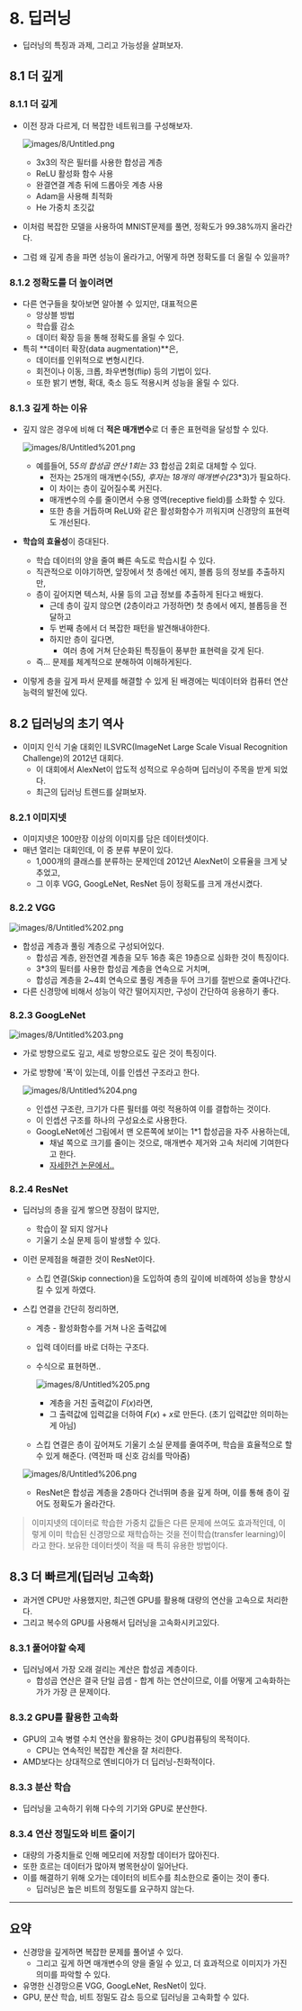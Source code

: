 # 8. 딥러닝

- 딥러닝의 특징과 과제, 그리고 가능성을 살펴보자.

## 8.1 더 깊게

### 8.1.1 더 깊게

- 이전 장과 다르게, 더 복잡한 네트워크를 구성해보자.

    ![images/8/Untitled.png](images/8/Untitled.png)

    - 3x3의 작은 필터를 사용한 합성곱 계층
    - ReLU 활성화 함수 사용
    - 완결연결 계층 뒤에 드롭아웃 계층 사용
    - Adam을 사용해 최적화
    - He 가중치 초깃값
- 이처럼 복잡한 모델을 사용하여 MNIST문제를 풀면, 정확도가 99.38%까지 올라간다.
- 그럼 왜 깊게 층을 파면 성능이 올라가고, 어떻게 하면 정확도를 더 올릴 수 있을까?

### 8.1.2 정확도를 더 높이려면

- 다른 연구들을 찾아보면 알아볼 수 있지만, 대표적으론
    - 앙상블 방법
    - 학습률 감소
    - 데이터 확장 등을 통해 정확도를 올릴 수 있다.
- 특히 **데이터 확장(data augmentation)**은,
    - 데이터를 인위적으로 변형시킨다.
    - 회전이나 이동, 크롭, 좌우변형(flip) 등의 기법이 있다.
    - 또한 밝기 변형, 확대, 축소 등도 적용시켜 성능을 올릴 수 있다.

### 8.1.3 깊게 하는 이유

- 깊지 않은 경우에 비해 더 **적은 매개변수**로 더 좋은 표현력을 달성할 수 있다.

    ![images/8/Untitled%201.png](images/8/Untitled%201.png)

    - 예를들어, 5*5의 합성곱 연산 1회는 3*3 합성곱 2회로 대체할 수 있다.
        - 전자는 25개의 매개변수(5*5), 후자는 18개의 매개변수(2*3*3)가 필요하다.
        - 이 차이는 층이 깊어질수록 커진다.
        - 매개변수의 수를 줄이면서 수용 영역(receptive field)를 소화할 수 있다.
        - 또한 층을 거듭하며 ReLU와 같은 활성화함수가 끼워지며 신경망의 표현력도 개선된다.
- **학습의 효율성**이 증대된다.
    - 학습 데이터의 양을 줄여 빠른 속도로 학습시킬 수 있다.
    - 직관적으로 이야기하면, 앞장에서 첫 층에선 에지, 블롭 등의 정보를 추출하지만,
    - 층이 깊어지면 텍스처, 사물 등의 고급 정보를 추출하게 된다고 배웠다.
        - 근데 층이 깊지 않으면 (2층이라고 가정하면) 첫 층에서 에지, 블롭등을 전달하고
        - 두 번째 층에서 더 복잡한 패턴을 발견해내야한다.
        - 하지만 층이 깊다면,
            - 여러 층에 거쳐 단순화된 특징들이 풍부한 표현력을 갖게 된다.
    - 즉... 문제를 체계적으로 분해하여 이해하게된다.
- 이렇게 층을 깊게 파서 문제를 해결할 수 있게 된 배경에는 빅데이터와 컴퓨터 연산 능력의 발전에 있다.

## 8.2 딥러닝의 초기 역사

- 이미지 인식 기술 대회인 ILSVRC(ImageNet Large Scale Visual Recognition Challenge)의 2012년 대회다.
    - 이 대회에서 AlexNet이 압도적 성적으로 우승하며 딥러닝이 주목을 받게 되었다.
    - 최근의 딥러닝 트렌드를 살펴보자.

### 8.2.1 이미지넷

- 이미지넷은 100만장 이상의 이미지를 담은 데이터셋이다.
- 매년 열리는 대회인데, 이 중 분류 부문이 있다.
    - 1,000개의 클래스를 분류하는 문제인데 2012년 AlexNet이 오류율을 크게 낮추었고,
    - 그 이후 VGG, GoogLeNet, ResNet 등이 정확도를 크게 개선시켰다.

### 8.2.2 VGG

![images/8/Untitled%202.png](images/8/Untitled%202.png)

- 합성곱 계층과 풀링 계층으로 구성되어있다.
    - 합성곱 계층, 완전연결 계층을 모두 16층 혹은 19층으로 심화한 것이 특징이다.
    - 3*3의 필터를 사용한 합성곱 계층을 연속으로 거치며,
    - 합성곱 계층을 2~4회 연속으로 풀링 계층을 두어 크기를 절반으로 줄여나간다.
- 다른 신경망에 비해서 성능이 약간 떨어지지만, 구성이 간단하여 응용하기 좋다.

### 8.2.3 GoogLeNet

![images/8/Untitled%203.png](images/8/Untitled%203.png)

- 가로 방향으로도 깊고, 세로 방향으로도 깊은 것이 특징이다.
- 가로 방향에 '폭'이 있는데, 이를 인셉션 구조라고 한다.

    ![images/8/Untitled%204.png](images/8/Untitled%204.png)

    - 인셉션 구조란, 크기가 다른 필터를 여럿 적용하여 이를 결합하는 것이다.
    - 이 인셉션 구조를 하나의 구성요소로 사용한다.
    - GoogLeNet에선 그림에서 맨 오른쪽에 보이는 1*1 합성곱을 자주 사용하는데,
        - 채널 쪽으로 크기를 줄이는 것으로, 매개변수 제거와 고속 처리에 기여한다고 한다.
        - [자세한건 논문에서..](https://arxiv.org/pdf/1409.4842.pdf)

### 8.2.4 ResNet

- 딥러닝의 층을 깊게 쌓으면 장점이 많지만,
    - 학습이 잘 되지 않거나
    - 기울기 소실 문제 등이 발생할 수 있다.
- 이런 문제점을 해결한 것이 ResNet이다.
    - 스킵 연결(Skip connection)을 도입하여 층의 깊이에 비례하여 성능을 향상시킬 수 있게 하였다.
- 스킵 연결을 간단히 정리하면,
    - 계층 - 활성화함수를 거쳐 나온 출력값에
    - 입력 데이터를 바로 더하는 구조다.
    - 수식으로 표현하면..

        ![images/8/Untitled%205.png](images/8/Untitled%205.png)

        - 계층을 거친 출력값이 $F(x)$라면,
        - 그 출력값에 입력값을 더하여 $F(x) + x$로 만든다. (초기 입력값만 의미하는게 아님)
    - 스킵 연결은 층이 깊어져도 기울기 소실 문제를 줄여주며, 학습을 효율적으로 할 수 있게 해준다. (역전파 때 신호 감쇠를 막아줌)

    ![images/8/Untitled%206.png](images/8/Untitled%206.png)

    - ResNet은 합성곱 계층을 2층마다 건너뛰며 층을 깊게 하며, 이를 통해 층이 깊어도 정확도가 올라간다.

> 이미지넷의 데이터로 학습한 가중치 값들은 다른 문제에 쓰여도 효과적인데, 이렇게 이미 학습된 신경망으로 재학습하는 것을 전이학습(transfer learning)이라고 한다. 보유한 데이터셋이 적을 때 특히 유용한 방법이다.

## 8.3 더 빠르게(딥러닝 고속화)

- 과거엔 CPU만 사용했지만, 최근엔 GPU를 활용해 대량의 연산을 고속으로 처리한다.
- 그리고 복수의 GPU를 사용해서 딥러닝을 고속화시키고있다.

### 8.3.1 풀어야할 숙제

- 딥러닝에서 가장 오래 걸리는 계산은 합성곱 계층이다.
    - 합성곱 연산은 결국 단일 곱셈 - 합계 하는 연산이므로, 이를 어떻게 고속화하는가가 가장 큰 문제이다.

### 8.3.2 GPU를 활용한 고속화

- GPU의 고속 병렬 수치 연산을 활용하는 것이 GPU컴퓨팅의 목적이다.
    - CPU는 연속적인 복잡한 계산을 잘 처리한다.
- AMD보다는 상대적으로 엔비디아가 더 딥러닝-친화적이다.

### 8.3.3 분산 학습

- 딥러닝을 고속하기 위해 다수의 기기와 GPU로 분산한다.

### 8.3.4 연산 정밀도와 비트 줄이기

- 대량의 가중치들로 인해 메모리에 저장할 데이터가 많아진다.
- 또한 흐르는 데이터가 많아져 병목현상이 일어난다.
- 이를 해결하기 위해 오가는 데이터의 비트수를 최소한으로 줄이는 것이 좋다.
    - 딥러닝은 높은 비트의 정밀도를 요구하지 않는다.

---

## 요약

- 신경망을 깊게하면 복잡한 문제를 풀어낼 수 있다.
    - 그리고 깊게 하면 매개변수의 양을 줄일 수 있고, 더 효과적으로 이미지가 가진 의미를 파악할 수 있다.
- 유명한 신경망으론 VGG, GoogLeNet, ResNet이 있다.
- GPU, 분산 학습, 비트 정밀도 감소 등으로 딥러닝을 고속화할 수 있다.
